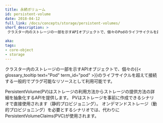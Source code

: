 ```yaml
---
title: 永続ボリューム
id: persistent-volume
date: 2018-04-12
full_link: /docs/concepts/storage/persistent-volumes/
short_description: >
 クラスター内のストレージの一部を示すAPIオブジェクトで、個々のPodのライフサイクルを超えて接続する一般的でプラグ可能なリソースとして利用可能です。

aka: 
tags:
- core-object
- storage
---
```

 クラスター内のストレージの一部を示すAPIオブジェクトで、個々の{{< glossary_tooltip text="Pod" term_id="pod" >}}のライフサイクルを超えて接続する一般的でプラグ可能なリソースとして利用可能です。

<!--more--> 

PersistentVolume(PV)はストレージの利用方法からストレージの提供方法の詳細を抽象化するAPIを提供します。
PVはストレージを事前に作成できるシナリオで直接使用されます（静的プロビジョニング）。
オンデマンドストレージ（動的プロビジョニング）を必要とするシナリオでは、代わりにPersistentVolumeClaims(PVC)が使用されます。
